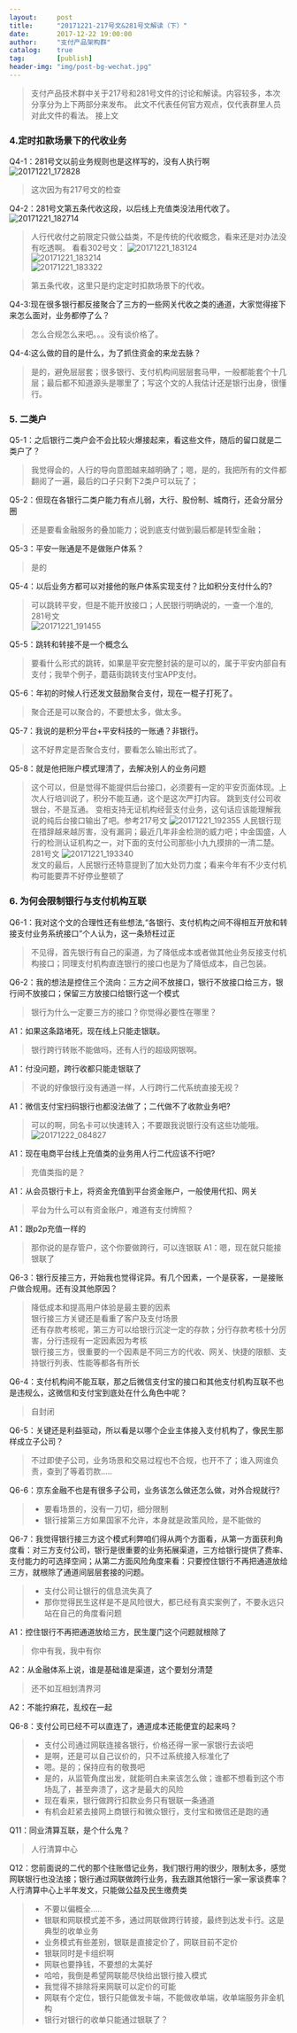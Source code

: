 ```yaml
---                                                                             
layout:     post                                                
title:      "20171221-217号文&281号文解读（下）"                                                                               
date:       2017-12-22 19:00:00                                                                               
author:     "支付产品架构群"         
catalog: 	true                                   
tag:		[publish]                                    
header-img: "img/post-bg-wechat.jpg"                                         
---    
```


> 支付产品技术群中关于217号和281号文件的讨论和解读。内容较多，本次分享分为上下两部分来发布。 此文不代表任何官方观点，仅代表群里人员对此文件的看法。 
> 接上文

### 4.定时扣款场景下的代收业务

Q4-1：281号文以前业务规则也是这样写的，没有人执行啊  
![20171221_172828](http://static.cocolian.org/img/2017/20171221_172828.png)  

> 这次因为有217号文的检查  

Q4-2：281号文第五条代收这段，以后线上充值类没法用代收了。   
![20171221_182714](http://static.cocolian.org/img/2017/20171221_182714.png)   

> 人行代收付之前限定只做公益类，不是传统的代收概念，看来还是对办法没有吃透啊。 看看302号文：
> ![20171221_183124](http://static.cocolian.org/img/2017/20171221_183124.png)  
> ![20171221_183214](http://static.cocolian.org/img/2017/20171221_183214.png)  
> ![20171221_183322](http://static.cocolian.org/img/2017/20171221_183322.png)  

> 第五条代收，这里只是约定定时扣款场景下的代收。 

Q4-3:现在很多银行都反接聚合了三方的一些网关代收之类的通道，大家觉得接下来怎么面对，业务都停了么？
> 怎么合规怎么来吧。。。没有谈价格了。

Q4-4:这么做的目的是什么，为了抓住资金的来龙去脉？
> 是的，避免层层套；很多银行、支付机构间层层套马甲，一般都能套个十几层；最后都不知道源头是哪里了；写这个文的人我估计还是银行出身，很懂行。


### 5. 二类户
Q5-1：之后银行二类户会不会比较火爆接起来，看这些文件，随后的留口就是二类户了？  
> 我觉得会的，人行的导向意图越来越明确了；嗯，是的，我把所有的文件都翻阅了一遍，最后的口子只剩下2类户可以玩了；

Q5-2：但现在各银行二类户能力有点儿弱，大行、股份制、城商行，还会分层分圈
> 还是要看金融服务的叠加能力；说到底支付做到最后都是转型金融；

Q5-3：平安一账通是不是做账户体系？
> 是的

Q5-4：以后业务方都可以对接他的账户体系实现支付？比如积分支付什么的?
> 可以跳转平安，但是不能开放接口；人民银行明确说的，一查一个准的, 281号文  
> ![20171221_191455](http://static.cocolian.org/img/2017/20171221_191455.png)  

Q5-5：跳转和转接不是一个概念么
> 要看什么形式的跳转，如果是平安完整封装的是可以的，属于平安内部自有支付；我举个例子，蘑菇街跳转支付宝APP支付。

Q5-6：年初的时候人行还发文鼓励聚合支付，现在一棍子打死了。
> 聚合还是可以聚合的，不要想太多，做太多。

Q5-7：我说的是积分平台+平安科技的一账通？非银行。
> 这不好界定是否聚合支付，要看怎么输出形式了。

Q5-8：就是他把账户模式理清了，去解决别人的业务问题
> 这个可以，但是觉得不能提供后台接口，必须要有一定的平安页面体现。上次人行培训说了，积分不能互通，这个是这次严打内容。
> 跳到支付公司收银台，不是互通。
> 变相支持无证机构经营支付业务，这句话应该能理解我说的纯后台接口输出了吧。参考217号文
 ![20171221_192355](http://static.cocolian.org/img/2017/20171221_192355.png)
> 人民银行现在措辞越来越厉害，没有漏洞；最近几年非金检测的威力吧；中金国盛，人行的检测认证机构之一，对下面的支付公司那些小九九摸排的一清二楚。 
> 281号文
> ![20171221_193340](http://static.cocolian.org/img/2017/20171221_193340.png)  
> 发文的最后，人民银行还特意提到了加大处罚力度；看来今年有不少支付机构可能要弄不好停业整顿了

### 6. 为何会限制银行与支付机构互联
Q6-1：我对这个文的合理性还有些想法,“各银行、支付机构之间不得相互开放和转接支付业务系统接口”个人认为，这一条矫枉过正
> 不见得，首先银行有自己的渠道，为了降低成本或者做其他业务反接支付机构接口；同理支付机构直连银行的接口也是为了降低成本，自己包装。 

Q6-2：我的想法是控住三个流向：三方之间不放接口，银行不放接口给三方，银行间不放接口；保留三方放接口给银行这一个模式
> 银行为什么一定要三方的接口？你觉得必要性在哪里？  

A1：如果这条路堵死，现在线上只能走银联。   
> 银行跨行转账不能做吗，还有人行的超级网银啊。  

A1：付没问题，跨行收都只能走银联了  
> 不说的好像银行没有通道一样，人行跨行二代系统直接无视？  

A1：微信支付宝扫码银行也都没法做了；二代做不了收款业务吧? 
> 可以的啊，同名卡可以快速转入；不要跟我说银行没有这些功能哦。
> ![20171222_084827](http://static.cocolian.org/img/2017/20171222_084827.png)

A1：现在电商平台线上充值类的业务用人行二代应该不行吧?
> 充值类指的是？

A1：从会员银行卡上，将资金充值到平台资金账户，一般使用代扣、网关
> 平台为什么可以有资金账户，难道有支付牌照？  

A1：跟p2p充值一样的
> 那你说的是存管户，这个你要做跨行，可以连银联
A1：嗯，现在就只能接银联了

Q6-3：银行反接三方，开始我也觉得诧异。有几个因素，一个是获客，一是接账户做合规用。还有没其他原因？
> 降低成本和提高用户体验是最主要的因素  
> 银行接三方关键还是看重了客户及支付场景  
> 还有存款考核呢，第三方可以给银行沉淀一定的存款；分行存款考核十分厉害，分行违规有一定因素因为考核  
> 银行接三方，很重要的一个因素是不同三方的代收、网关、快捷的限额、支持银行列表、性能等都各有所长  

Q6-4：支付机构间不能互联，那之后微信支付宝的接口和其他支付机构互联不也是违规么，这微信和支付宝到底处在什么角色中呢？
> 自封闭

Q6-5：关键还是利益驱动，所以看是以哪个企业主体接入支付机构了，像民生那样成立子公司？
> 不过即使子公司，业务场景和交易过程也不合规，也开不了；谁入网谁负责，查到了等着罚款.....

Q6-6：京东金融不也是有很多子公司，业务该怎么做还怎么做，对外合规就行?
> - 要看场景的，没有一刀切，细分限制  
> - 银行接第三方如果国家不允许，本身就是政策风险，是不能做的  

Q6-7：我觉得银行接三方这个模式利弊咱们得从两个方面看，从第一方面获利角度看：对三方支付公司，银行是很重要的业务拓展渠道，三方给银行提供了费率、支付能力的可选择空间；从第二方面风险角度来看：只要控住银行不再把通道放给三方，就根除了通道间层层套接的问题。
> - 支付公司让银行的信息流失真了
> - 那你觉得民生这样是不是风险很大，都已经有真实案例了，不要永远只站在自己的角度看问题

A1：控住银行不再把通道放给三方，民生厦门这个问题就根除了
> 你中有我，我中有你

A2：从金融体系上说，谁是基础谁是渠道，这个要划分清楚
> 还不如互相划清界河

A2：不能拧麻花，乱绞在一起

Q6-8：支付公司已经不可以直连了，通道成本还能便宜的起来吗？
> - 支付公司通过网联连接各银行，价格还得一家一家银行去谈吧  
> - 是啊，还是可以自己议价的，只不过系统接入标准化了  
> - 嗯。是的；保持应有的敬畏吧  
> - 是的，从监管角度出发，就能明白未来该怎么做；谁都不想看到这个市场乱了，甚至奔溃了，这才是最大的风险  
> - 现在看来，银行做跨行扣款业务只有银联一条通道    
> - 有机会赶紧去接网上商银行和微众银行，支付宝和微信还是跑的通  

Q11：同业清算互联，是个什么鬼？
> 人行清算中心

Q12：您前面说的二代的那个往账借记业务，我们银行用的很少，限制太多，感觉网联银行也没法接；银行通过网联做跨行业务，我去跟其他银行一家一家谈费率？人行清算中心上半年发文，只能做公益及民生缴费类
> - 不要以偏概全.....
> - 银联和网联模式差不多，通过网联做跨行转接，最终到达发卡行。这是典型的收单业务
> - 业务模式有些差别，银联是直接定价了，网联目前不定价
> - 银联同时是卡组织啊
> - 网联也要挣钱，不要想的太美好
> - 哈哈，我倒是希望网联能尽快给出银行接入模式
> - 我觉得不排除将来网联可以定价的可能
> - 网联有个定位，银行只能做发卡端，不能做收单端，收单端服务非金机构
> - 银行对银行的收单只能通过银联了？